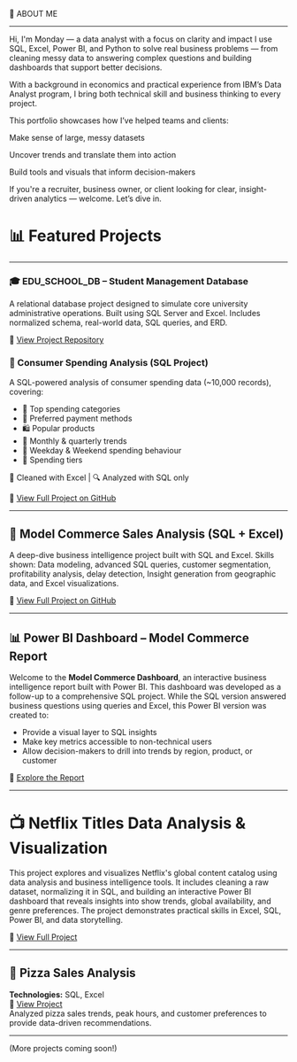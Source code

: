 
🎈 ABOUT ME

---

Hi, I'm Monday — a data analyst with a focus on clarity and impact
I use SQL, Excel, Power BI, and Python to solve real business problems — from cleaning messy data to answering complex questions and building dashboards that support better decisions.

With a background in economics and practical experience from IBM’s Data Analyst program, I bring both technical skill and business thinking to every project.

This portfolio showcases how I’ve helped teams and clients:

Make sense of large, messy datasets

Uncover trends and translate them into action

Build tools and visuals that inform decision-makers

If you're a recruiter, business owner, or client looking for clear, insight-driven analytics — welcome. Let’s dive in.



# 📊 Featured Projects 

---

### 🎓 EDU_SCHOOL_DB – Student Management Database

A relational database project designed to simulate core university administrative operations.
Built using SQL Server and Excel. Includes normalized schema, real-world data, SQL queries, and ERD.

🔗 [View Project Repository](https://github.com/MondayTheAnalyst/Edu_School_DB)


### 🧾 Consumer Spending Analysis (SQL Project)

A SQL-powered analysis of consumer spending data (~10,000 records), covering:

- 💸 Top spending categories
- 🏦 Preferred payment methods
- 🛍️ Popular products
- 📅 Monthly & quarterly trends
- 🧠 Weekday & Weekend spending behaviour
- 🏦 Spending tiers

🧹 Cleaned with Excel | 🔍 Analyzed with SQL only

🔗 [View Full Project on GitHub](https://github.com/MondayTheAnalyst/consumer-spending-sql)

---

## 🔹 Model Commerce Sales Analysis (SQL + Excel)
A deep-dive business intelligence project built with SQL and Excel.
Skills shown: Data modeling, advanced SQL queries, customer segmentation, profitability analysis, delay detection, Insight generation from geographic data, and Excel visualizations.

🔗 [View Full Project on GitHub](https://github.com/MondayTheAnalyst/Model-commerce-analysis)

---

## 📊 Power BI Dashboard – Model Commerce Report

Welcome to the **Model Commerce Dashboard**, an interactive business intelligence report built with Power BI.
This dashboard was developed as a follow-up to a comprehensive SQL project. While the SQL version answered business questions using queries and Excel, this Power BI version was created to:

- Provide a visual layer to SQL insights
- Make key metrics accessible to non-technical users
- Allow decision-makers to drill into trends by region, product, or customer


 🔗 [Explore the Report](https://github.com/MondayTheAnalyst/Model-commerce-Dashboard)

---
# 📺 Netflix Titles Data Analysis & Visualization

This project explores and visualizes Netflix's global content catalog using data analysis and business intelligence tools. It includes cleaning a raw dataset, normalizing it in SQL, and building an interactive Power BI dashboard that reveals insights into show trends, global availability, and genre preferences. The project demonstrates practical skills in Excel, SQL, Power BI, and data storytelling.

🔗 [View Full Project](https://github.com/MondayTheAnalyst/Netflix--Data-Project)

---
 
## 🍕 Pizza Sales Analysis  
**Technologies:** SQL, Excel  
🔗 [View Project](https://github.com/MondayTheAnalyst/pizza-sales-analysis)  
Analyzed pizza sales trends, peak hours, and customer preferences to provide data-driven recommendations.  

---


(More projects coming soon!)
